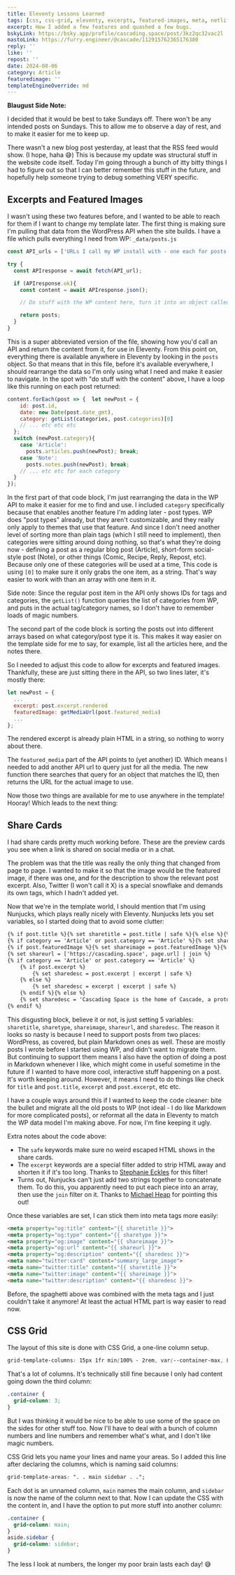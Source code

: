 ```yaml
---
title: Eleventy Lessons Learned
tags: [css, css-grid, eleventy, excerpts, featured-images, meta, netlify, webdev, wordpress]
excerpt: How I added a few features and quashed a few bugs.
bskyLink: https://bsky.app/profile/cascading.space/post/3kz2qc32vac2l
mastoLink: https://furry.engineer/@cascade/112915762365176380
reply: ''
like: ''
repost: ''
date: 2024-08-06
category: Article
featuredimage: ''
templateEngineOverride: md
---
```


<aside class="sidebar"><div class="flow"><p><strong>Blaugust Side Note:</strong></p><p>I decided that it would be best to take Sundays off. There won't be any intended posts on Sundays. This to allow me to observe a day of rest, and to make it easier for me to keep up.</p></div></aside>

There wasn't a new blog post yesterday, at least that the RSS feed would show. (I hope, haha 😅) This is because my update was structural stuff in the website code itself. Today I'm going through a bunch of itty bitty things I had to figure out so that I can better remember this stuff in the future, and hopefully help someone trying to debug something VERY specific.

## Excerpts and Featured Images

I wasn't using these two features before, and I wanted to be able to reach for them if I want to change my template later. The first thing is making sure I'm pulling that data from the WordPress API when the site builds. I have a file which pulls everything I need from WP: `_data/posts.js`

```js
const API_urls = ['URLs I call my WP install with - one each for posts, tags, and categories']

try {
  const APIresponse = await fetch(API_url);

  if (APIresponse.ok){
    const content = await APIresponse.json();

    // Do stuff with the WP content here, turn it into an object called 'posts'

    return posts;
  }
}
```

This is a super abbreviated version of the file, showing how you'd call an API and return the content from it, for use in Eleventy. From this point on, everything there is available anywhere in Eleventy by looking in the `posts` object. So that means that in this file, before it's available everywhere, I should rearrange the data so I'm only using what I need and make it easier to navigate. In the spot with "do stuff with the content" above, I have a loop like this running on each post returned:

```js
content.forEach(post => {  let newPost = {
    id: post.id,
    date: new Date(post.date_gmt),
    category: getList(categories, post.categories)[0]
    // ... etc etc etc
  };
  switch (newPost.category){
    case 'Article':
      posts.articles.push(newPost); break;
    case 'Note':
      posts.notes.push(newPost); break;
    // ... etc etc for each category
  }
});
```

In the first part of that code block, I'm just rearranging the data in the WP API to make it easier for me to find and use. I included `category` specifically because that enables another feature I'm adding later - post types. WP does "post types" already, but they aren't customizable, and they really only apply to themes that use that feature. And since I don't need another level of sorting more than plain tags (which I still need to implement), then categories were sitting around doing nothing, so that's what they're doing now - defining a post as a regular blog post (Article), short-form social-style post (Note), or other things (Comic, Recipe, Reply, Repost, etc). Because only one of these categories will be used at a time, This code is using `[0]` to make sure it only grabs the one item, as a string. That's way easier to work with than an array with one item in it.

Side note: Since the regular post item in the API only shows IDs for tags and categories, the `getList()` function queries the list of categories from WP, and puts in the actual tag/category names, so I don't have to remember loads of magic numbers.

The second part of the code block is sorting the posts out into different arrays based on what category/post type it is. This makes it way easier on the template side for me to say, for example, list all the articles here, and the notes there.

So I needed to adjust this code to allow for excerpts and featured images. Thankfully, these are just sitting there in the API, so two lines later, it's mostly there:

```js
let newPost = {
  ...
  excerpt: post.excerpt.rendered
  featuredImage: getMediaUrl(post.featured_media)
  ...
};
```

The rendered excerpt is already plain HTML in a string, so nothing to worry about there.

The `featured_media` part of the API points to (yet another) ID. Which means I needed to add another API url to query just for all the media. The new function there searches that query for an object that matches the ID, then returns the URL for the actual image to use.

Now those two things are available for me to use anywhere in the template! Hooray! Which leads to the next thing:

## Share Cards

I had share cards pretty much working before. These are the preview cards you see when a link is shared on social media or in a chat.

The problem was that the title was really the only thing that changed from page to page. I wanted to make it so that the image would be the featured image, if there was one, and for the description to show the relevant post excerpt. Also, Twitter (I won't call it X) is a special snowflake and demands its own tags, which I hadn't added yet.

Now that we're in the template world, I should mention that I'm using Nunjucks, which plays really nicely with Eleventy. Nunjucks lets you set variables, so I started doing that to avoid some clutter:

```html
{% if post.title %}{% set sharetitle = post.title | safe %}{% else %}{% set sharetitle = title %}{% endif %}
{% if category == 'Article' or post.category == 'Article' %}{% set sharetype = 'article' %}{% else %}{% set sharetype = 'website' %}{% endif %}
{% if post.featuredImage %}{% set shareimage = post.featuredImage %}{% else %}{% set shareimage = '/bin/img/cascade-icon.jpeg' %}{% endif %}
{% set shareurl = ['https://cascading.space', page.url] | join %}
{% if category == 'Article' or post.category == 'Article' %}
    {% if post.excerpt %}
        {% set sharedesc = post.excerpt | excerpt | safe %}
    {% else %}
        {% set sharedesc = excerpt | excerpt | safe %}
    {% endif %}{% else %}
    {% set sharedesc = 'Cascading Space is the home of Cascade, a protogen who likes experimenting with the web.' %}
{% endif %}
```

This disgusting block, believe it or not, is just setting 5 variables: `sharetitle`, `sharetype`, `shareimage`, `shareurl`, and `sharedesc`. The reason it looks so nasty is because I need to support posts from two places: WordPress, as covered, but plain Markdown ones as well. These are mostly posts I wrote before I started using WP, and didn't want to migrate them. But continuing to support them means I also have the option of doing a post in Markdown whenever I like, which might come in useful sometime in the future if I wanted to have more cool, interactive stuff happening on a post. It's worth keeping around. However, it means I need to do things like check for `title` and `post.title`, `excerpt` and `post.excerpt`, etc etc.

I have a couple ways around this if I wanted to keep the code cleaner: bite the bullet and migrate all the old posts to WP (not ideal - I do like Markdown for more complicated posts), or reformat all the data in Eleventy to match the WP data model I'm making above. For now, I'm fine keeping it ugly.

Extra notes about the code above:

- The `safe` keywords make sure no weird escaped HTML shows in the share cards.
- The `excerpt` keywords are a special filter added to strip HTML away and shorten it if it's too long. Thanks to [Stephanie Eckles](https://11ty.rocks/eleventyjs/content/) for this filter!
- Turns out, Nunjucks can't just add two strings together to concatenate them. To do this, you apparently need to put each piece into an array, then use the `join` filter on it. Thanks to [Michael Heap](https://michaelheap.com/nunjucks-concatenate-string/) for pointing this out!

Once these variables are set, I can stick them into meta tags more easily:

```html
<meta property="og:title" content="{{ sharetitle }}">
<meta property="og:type" content="{{ sharetype }}">
<meta property="og:image" content="{{ shareimage }}">
<meta property="og:url" content="{{ shareurl }}">
<meta property="og:description" content="{{ sharedesc }}">
<meta name="twitter:card" content="summary_large_image">
<meta name="twitter:title" content="{{ sharetitle }}">
<meta name="twitter:image" content="{{ shareimage }}">
<meta name="twitter:description" content="{{ sharedesc }}">
```

Before, the spaghetti above was combined with the meta tags and I just couldn't take it anymore! At least the actual HTML part is way easier to read now.

## CSS Grid

The layout of this site is done with CSS Grid, a one-line column setup.

```css
grid-template-columns: 15px 1fr min(100% - 2rem, var(--container-max, 80ch)) 2fr 1fr 15px;
```

That's a lot of columns. It's technically still fine because I only had content going down the third column:

```css
.container {
  grid-column: 3;
}
```

But I was thinking it would be nice to be able to use some of the space on the sides for other stuff too. Now I'll have to deal with a bunch of column numbers and line numbers and remember what's what, and I don't like magic numbers.

CSS Grid lets you name your lines and name your areas. So I added this line after declaring the columns, which is naming said columns:

```css
grid-template-areas: ". . main sidebar . .";
```

Each dot is an unnamed column, `main` names the main column, and `sidebar` is now the name of the column next to that. Now I can update the CSS with the content in, and I have the option to put more stuff into another column:

```css
.container {
  grid-column: main;
}
aside.sidebar {
  grid-column: sidebar;
}
```

The less I look at numbers, the longer my poor brain lasts each day! 😅